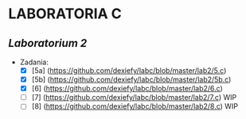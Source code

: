 # LABORATORIA C
## _Laboratorium 2_
  * Zadania:
    + [x] [5a] (https://github.com/dexiefy/labc/blob/master/lab2/5.c) 
    + [x] [5b] (https://github.com/dexiefy/labc/blob/master/lab2/5b.c)
    + [x] [6] (https://github.com/dexiefy/labc/blob/master/lab2/6.c) 
    + [ ] [7] (https://github.com/dexiefy/labc/blob/master/lab2/7.c) WIP
    + [ ] [8] (https://github.com/dexiefy/labc/blob/master/lab2/8.c) WIP
